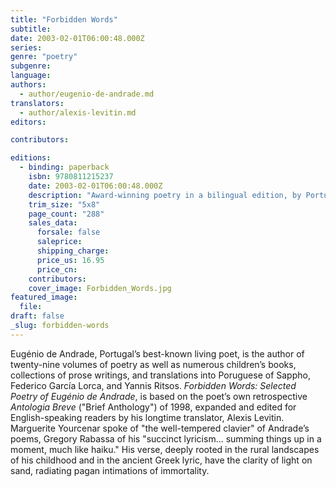 ```yaml
---
title: "Forbidden Words"
subtitle:
date: 2003-02-01T06:00:48.000Z
series:
genre: "poetry"
subgenre:
language:
authors:
  - author/eugenio-de-andrade.md
translators:
  - author/alexis-levitin.md
editors:

contributors:

editions:
  - binding: paperback
    isbn: 9780811215237
    date: 2003-02-01T06:00:48.000Z
    description: "Award-winning poetry in a bilingual edition, by Portugal's best-known living poet. "
    trim_size: "5x8"
    page_count: "288"
    sales_data:
      forsale: false
      saleprice:
      shipping_charge:
      price_us: 16.95
      price_cn:
    contributors:
    cover_image: Forbidden_Words.jpg
featured_image:
  file:
draft: false
_slug: forbidden-words
---
```


Eugénio de Andrade, Portugal’s best-known living poet, is the author of twenty-nine volumes of poetry as well as numerous children’s books, collections of prose writings, and translations into Poruguese of Sappho, Federico García Lorca, and Yannis Ritsos. _Forbidden Words: Selected Poetry of Eugénio de Andrade_, is based on the poet’s own retrospective _Antologia Breve_ ("Brief Anthology") of 1998, expanded and edited for English-speaking readers by his longtime translator, Alexis Levitin. Marguerite Yourcenar spoke of "the well-tempered clavier" of Andrade’s poems, Gregory Rabassa of his "succinct lyricism... summing things up in a moment, much like haiku." His verse, deeply rooted in the rural landscapes of his childhood and in the ancient Greek lyric, have the clarity of light on sand, radiating pagan intimations of immortality.

